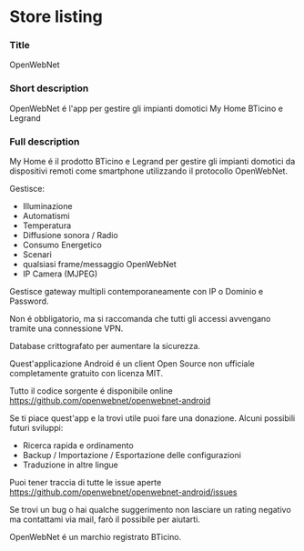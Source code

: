# Store listing

### Title
OpenWebNet

### Short description
OpenWebNet é l'app per gestire gli impianti domotici My Home BTicino e Legrand

### Full description
My Home é il prodotto BTicino e Legrand per gestire gli impianti domotici da dispositivi remoti come smartphone utilizzando il protocollo OpenWebNet.

Gestisce:
- Illuminazione
- Automatismi
- Temperatura
- Diffusione sonora / Radio
- Consumo Energetico
- Scenari
- qualsiasi frame/messaggio OpenWebNet
- IP Camera (MJPEG)

Gestisce gateway multipli contemporaneamente con IP o Dominio e Password.

Non é obbligatorio, ma si raccomanda che tutti gli accessi avvengano tramite una connessione VPN.

Database crittografato per aumentare la sicurezza.

Quest'applicazione Android é un client Open Source non ufficiale completamente gratuito con licenza MIT.

Tutto il codice sorgente é disponibile online https://github.com/openwebnet/openwebnet-android

Se ti piace quest'app e la trovi utile puoi fare una donazione. Alcuni possibili futuri sviluppi:
- Ricerca rapida e ordinamento
- Backup / Importazione / Esportazione delle configurazioni
- Traduzione in altre lingue

Puoi tener traccia di tutte le issue aperte https://github.com/openwebnet/openwebnet-android/issues

Se trovi un bug o hai qualche suggerimento non lasciare un rating negativo ma contattami via mail, farò il possibile per aiutarti.

OpenWebNet é un marchio registrato BTicino.